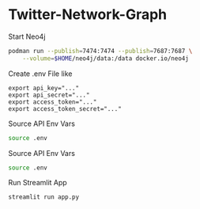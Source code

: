 # Twitter-Network-Graph

Start Neo4j

```bash
podman run --publish=7474:7474 --publish=7687:7687 \
    --volume=$HOME/neo4j/data:/data docker.io/neo4j
```
Create .env File like
```
export api_key="..."
export api_secret="..."
export access_token="..."
export access_token_secret="..."
```
Source API Env Vars
```bash
source .env
```

Source API Env Vars
```bash
source .env
```

Run Streamlit App

```bash
streamlit run app.py
```
